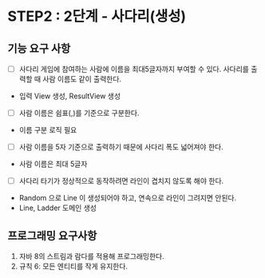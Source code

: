 # STEP2 : 2단계 - 사다리(생성)

## 기능 요구 사항
- [ ] 사다리 게임에 참여하는 사람에 이름을 최대5글자까지 부여할 수 있다. 사다리를 출력할 때 사람 이름도 같이 출력한다.
- 입력 View 생성, ResultView 생성
- [ ] 사람 이름은 쉼표(,)를 기준으로 구분한다.
- 이름 구분 로직 필요
- [ ] 사람 이름을 5자 기준으로 출력하기 때문에 사다리 폭도 넓어져야 한다.
- 사람 이름은 최대 5글자
- [ ] 사다리 타기가 정상적으로 동작하려면 라인이 겹치지 않도록 해야 한다.
- Random 으로 Line 이 생성되어야 하고, 연속으로 라인이 그려지면 안된다.
- Line, Ladder 도메인 생성

## 프로그래밍 요구사항
1. 자바 8의 스트림과 람다를 적용해 프로그래밍한다.
2. 규칙 6: 모든 엔티티를 작게 유지한다.